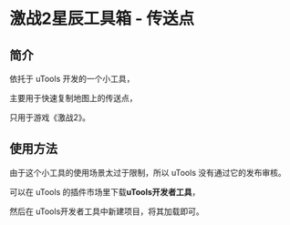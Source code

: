# 激战2星辰工具箱 - 传送点

## 简介

依托于 uTools 开发的一个小工具，

主要用于快速复制地图上的传送点，

只用于游戏《激战2》。

## 使用方法

由于这个小工具的使用场景太过于限制，所以 uTools 没有通过它的发布审核。

可以在 uTools 的插件市场里下载**uTools开发者工具**，

然后在 uTools开发者工具中新建项目，将其加载即可。